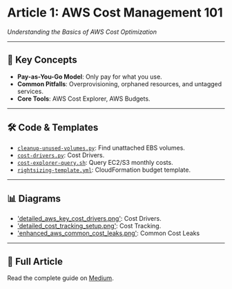 # Article 1: AWS Cost Management 101  
*Understanding the Basics of AWS Cost Optimization*  

---

## 📌 **Key Concepts**  
- **Pay-as-You-Go Model**: Only pay for what you use.  
- **Common Pitfalls**: Overprovisioning, orphaned resources, and untagged services.  
- **Core Tools**: AWS Cost Explorer, AWS Budgets.  

---

## 🛠️ **Code & Templates**  
- [`cleanup-unused-volumes.py`](../code/article-1/cleanup-unused-volumes.py): Find unattached EBS volumes.
- [`cost-drivers.py`](../code/article-1/cost-drivers.py): Cost Drivers.
- [`cost-explorer-query.sh`](../code/article-1/cost-explorer-query.sh): Query EC2/S3 monthly costs.  
- [`rightsizing-template.yml`](../code/article-1/rightsizing-template.yml): CloudFormation budget template.  

---

## 📊 **Diagrams**  
- ['detailed_aws_key_cost_drivers.png'](../diagrams/article-1/detailed_aws_key_cost_drivers.png): Cost Drivers.
- ['detailed_cost_tracking_setup.png'](../diagrams/article-1/detailed_cost_tracking_setup.png): Cost Tracking.
- ['enhanced_aws_common_cost_leaks.png'](../diagrams/article-1/enhanced_aws_common_cost_leaks.png): Common Cost Leaks  

---

## 🔗 **Full Article**  
Read the complete guide on [Medium](https://medium.com/@sheeraz-techhublab/aws-cost-management-101-understanding-the-basics-26ef27baa5dc).  